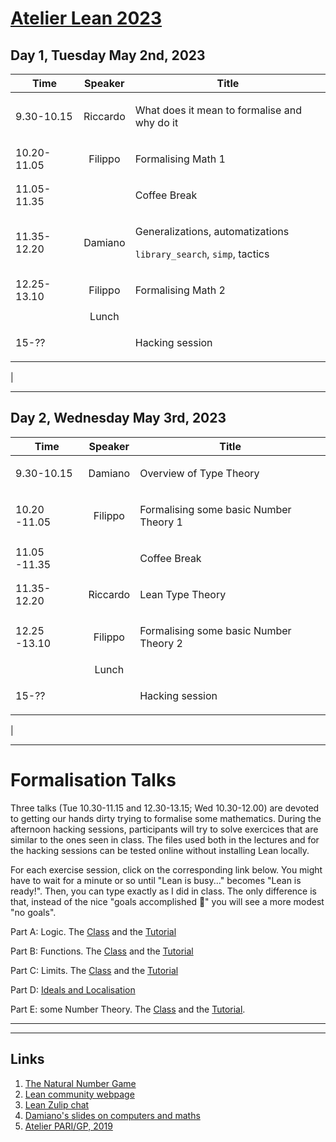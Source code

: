 # [Atelier Lean 2023](http://www.rnta.eu/7MSRNTA/index.html)

## Day 1, Tuesday May 2nd, 2023

| Time        | Speaker  | Title |
| -           | :-:      | - |
| 9.30-10.15  | Riccardo | <p>What does it mean to formalise and why do it</p> |
| 10.20-11.05 | Filippo  | <p>Formalising Math 1</p> |
| 11.05-11.35 |          | <p>Coffee Break</p> |
| 11.35-12.20 | Damiano  | <p>Generalizations, automatizations</p><p>`library_search`, `simp`, tactics</p> |
| 12.25-13.10 | Filippo  | <p>Formalising Math 2 |
|             | Lunch    |
| 15-??       |          | <p>Hacking session |
|

---

## Day 2, Wednesday May 3rd, 2023

| Time          | Speaker  | Title |
| -             | :-:      | - |
| 9.30-10.15    | Damiano  | <p>Overview of Type Theory</p> |
| 10.20 -11.05  | Filippo  | <p>Formalising some basic Number Theory 1</p>|
| 11.05 -11.35  |          | <p>Coffee Break</p>|
| 11.35-12.20   | Riccardo | <p>Lean Type Theory</p> |
| 12.25 -13.10  | Filippo  | <p>Formalising some basic Number Theory 2</p>|
|               | Lunch    |
| 15-??         |          | <p>Hacking session |
|

---

# Formalisation Talks

Three talks (Tue 10.30-11.15 and 12.30-13.15; Wed 10.30-12.00) are devoted to getting our hands dirty trying to formalise some mathematics. During the afternoon hacking sessions, participants will try to solve exercices that are similar to the ones seen in class. The files used both in the lectures and for the hacking sessions can be tested online without installing Lean locally.

For each exercise session, click on the corresponding link below. You might have to wait for a minute or so until "Lean is busy..." becomes "Lean is ready!". Then, you can type exactly as I did in class. The only difference is that, instead of the nice "goals accomplished 🎉" you will see a more modest "no goals".

Part A: Logic.
The [Class][LogicClass] and the [Tutorial][LogicTutorial]

Part B: Functions.
The [Class][FunctionsClass] and the [Tutorial][FunctionsTutorial]

Part C: Limits.
The [Class][LimitsClass] and the [Tutorial][LimitsTutorial]

Part D: [Ideals and Localisation][IdealsLocalization]

Part E: some Number Theory.
The [Class][NumberTheoryClass] and the [Tutorial][NumberTheoryTutorial].

---

---

## Links

1. [The Natural Number Game](https://www.ma.imperial.ac.uk/~buzzard/xena/natural_number_game/)
1. [Lean community webpage](https://leanprover-community.github.io/)
1. [Lean Zulip chat](https://leanprover.zulipchat.com/)
1. [Damiano's slides on computers and maths](http://homepages.warwick.ac.uk/~maskal/slides/2020_ToM_Testa.pdf)
1. [Atelier PARI/GP, 2019](https://pari.math.u-bordeaux.fr/Events/PARI2019b/)


[LogicClass]: https://leanprover-community.github.io/lean-web-editor/#url=https%3A%2F%2Fraw.githubusercontent.com%2Fadomani%2FAtelier_Lean_2023%2Fmaster%2Fsrc%2FLogic_Class.lean "Logic class"
[LogicTutorial]: https://leanprover-community.github.io/lean-web-editor/#url=https%3A%2F%2Fraw.githubusercontent.com%2Fadomani%2FAtelier_Lean_2023%2Fmaster%2Fsrc%2FLogic_Tutorial.lean "Logic tutorial"

[FunctionsClass]: https://leanprover-community.github.io/lean-web-editor/#url=https%3A%2F%2Fraw.githubusercontent.com%2Fadomani%2FAtelier_Lean_2023%2Fmaster%2Fsrc%2FFunctions_Class.lean "Functions class"
[FunctionsTutorial]: https://leanprover-community.github.io/lean-web-editor/#url=https%3A%2F%2Fraw.githubusercontent.com%2Fadomani%2FAtelier_Lean_2023%2Fmaster%2Fsrc%2FFunctions_Tutorial.lean "Functions tutorial"

[LimitsClass]: https://leanprover-community.github.io/lean-web-editor/#url=https%3A%2F%2Fraw.githubusercontent.com%2Fadomani%2FAtelier_Lean_2023%2Fmaster%2Fsrc%2FLimits_Class.lean "Limits class"
[LimitsTutorial]: https://leanprover-community.github.io/lean-web-editor/#url=https%3A%2F%2Fraw.githubusercontent.com%2Fadomani%2FAtelier_Lean_2023%2Fmaster%2Fsrc%2FLimits_Tutorial.lean "Limits tutorial"

[NumberTheoryClass]: https://leanprover-community.github.io/lean-web-editor/#url=https%3A%2F%2Fraw.githubusercontent.com%2Fadomani%2FAtelier_Lean_2023%2Fmaster%2Fsrc%2FNumberTheory_Class.lean "Number Theory class"
[NumberTheoryTutorial]: https://leanprover-community.github.io/lean-web-editor/#url=https%3A%2F%2Fraw.githubusercontent.com%2Fadomani%2FAtelier_Lean_2023%2Fmaster%2Fsrc%2FNumberTheory_Tutorial.lean "Number Theory tutorial"

[IdealsLocalization]: https://leanprover-community.github.io/lean-web-editor/#url=https%3A%2F%2Fraw.githubusercontent.com%2Fadomani%2FAtelier_Lean_2023%2Fmaster%2Fsrc%2Fideals%252Blocalisation.lean "Ideals and Localization"
